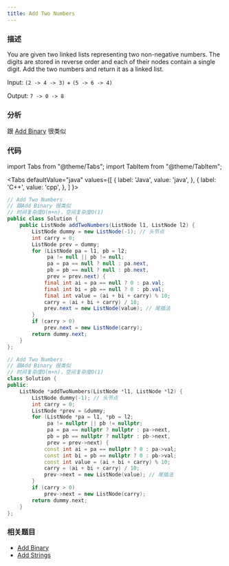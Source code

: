 ```yaml
---
title: Add Two Numbers
---
```


### 描述

You are given two linked lists representing two non-negative numbers. The digits are stored in reverse order and each of their nodes contain a single digit. Add the two numbers and return it as a linked list.

Input: `(2 -> 4 -> 3)` + `(5 -> 6 -> 4)`

Output: `7 -> 0 -> 8`

### 分析

跟 [Add Binary](../../string/add-binary.md) 很类似

### 代码

import Tabs from "@theme/Tabs";
import TabItem from "@theme/TabItem";

<Tabs
defaultValue="java"
values={[
{ label: 'Java', value: 'java', },
{ label: 'C++', value: 'cpp', },
]
}>
<TabItem value="java">

```java
// Add Two Numbers
// 跟Add Binary 很类似
// 时间复杂度O(m+n)，空间复杂度O(1)
public class Solution {
    public ListNode addTwoNumbers(ListNode l1, ListNode l2) {
        ListNode dummy = new ListNode(-1); // 头节点
        int carry = 0;
        ListNode prev = dummy;
        for (ListNode pa = l1, pb = l2;
             pa != null || pb != null;
             pa = pa == null ? null : pa.next,
             pb = pb == null ? null : pb.next,
             prev = prev.next) {
            final int ai = pa == null ? 0 : pa.val;
            final int bi = pb == null ? 0 : pb.val;
            final int value = (ai + bi + carry) % 10;
            carry = (ai + bi + carry) / 10;
            prev.next = new ListNode(value); // 尾插法
        }
        if (carry > 0)
            prev.next = new ListNode(carry);
        return dummy.next;
    }
};
```

</TabItem>
<TabItem value="cpp">

```cpp
// Add Two Numbers
// 跟Add Binary 很类似
// 时间复杂度O(m+n)，空间复杂度O(1)
class Solution {
public:
    ListNode *addTwoNumbers(ListNode *l1, ListNode *l2) {
        ListNode dummy(-1); // 头节点
        int carry = 0;
        ListNode *prev = &dummy;
        for (ListNode *pa = l1, *pb = l2;
             pa != nullptr || pb != nullptr;
             pa = pa == nullptr ? nullptr : pa->next,
             pb = pb == nullptr ? nullptr : pb->next,
             prev = prev->next) {
            const int ai = pa == nullptr ? 0 : pa->val;
            const int bi = pb == nullptr ? 0 : pb->val;
            const int value = (ai + bi + carry) % 10;
            carry = (ai + bi + carry) / 10;
            prev->next = new ListNode(value); // 尾插法
        }
        if (carry > 0)
            prev->next = new ListNode(carry);
        return dummy.next;
    }
};
```

</TabItem>
</Tabs>

### 相关题目

- [Add Binary](../../string/add-binary.md)
- [Add Strings](../../string/add-strings.md)
